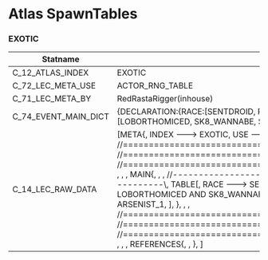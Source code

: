 

# Atlas SpawnTables





### EXOTIC
| Statname | Value | 
|  --  |  --  | 
| C_12_ATLAS_INDEX | EXOTIC | 
| C_72_LEC_META_USE | ACTOR_RNG_TABLE | 
| C_71_LEC_META_BY | RedRastaRigger(inhouse) | 
| C_74_EVENT_MAIN_DICT | {DECLARATION:{RACE:[SENTDROID, REPTILOID, TROLL], ROLE:[INFOBROKER_1, ARSENIST_1], SPECIALTY:[LOBORTHOMICED, SK8_WANNABE, SOCIAL_MEDIA_STAR]}} | 
| C_14_LEC_RAW_DATA | [META{,   INDEX ---> EXOTIC,   USE   ---> ACTOR_RNG_TABLE,   BY    ---> RedRastaRigger(inhouse), }, , , , //==============================================================================\\, //==============================================================================\\, //==============================================================================\\, , , , MAIN{, , , //------------------------------------------------------------------------------\\,   TABLE[,     RACE ---> SENTDROID AND REPTILOID AND TROLL,     SPECIALTY ---> LOBORTHOMICED AND SK8_WANNABE AND SOCIAL_MEDIA_STAR,     ROLE ---> INFOBROKER_1 AND ARSENIST_1,   ], }, , , //==============================================================================\\, //==============================================================================\\, //==============================================================================\\, , , , REFERENCES{, , }, ] | 

